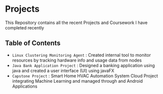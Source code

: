 # Projects

This Repository contains all the recent Projects and Coursework I have completed recently

## Table of Contents
* `Linux Clustering Monitoring Agent` : Created internal tool to monitor resources by tracking hardware info and usage data from nodes
* `Java Bank Application Project` : Designed a banking application using java and created a user interface (UI) using javaFX
* `Capstone Project` : Smart Home HVAC Automation System Cloud Project integrating Machine Learning and managed through and Android Applications


